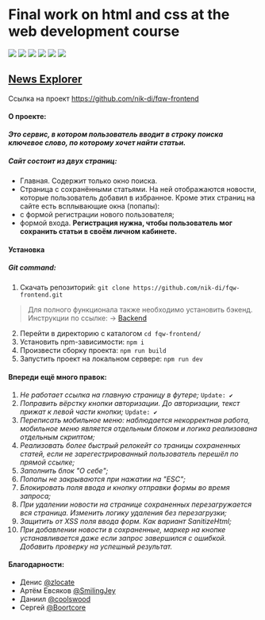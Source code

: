 # Final work on html and css at the web development course

<img src="https://img.shields.io/static/v1?label=ver&message=0.2.2&color=brightgreen">
<img src="https://img.shields.io/static/v1?label=webpack&message=4.43.0&color=blue">
<img src="https://img.shields.io/static/v1?label=build&message=passing&color=green">
<img src="https://img.shields.io/static/v1?label=build-size&message=1.65MB&color=informational">
<img src="https://img.shields.io/github/issues-pr-closed-raw/nik-di/fqw-frontend">
<img src="https://img.shields.io/website?url=https%3A%2F%2Fnews-explorer.website">

## [News Explorer](https://news-explorer.website/)

Ссылка на проект https://github.com/nik-di/fqw-frontend

#### О проекте:
__*Это сервис, в котором пользователь вводит в строку поиска ключевое слово, по которому хочет найти статьи.*__
##### Сайт состоит из двух страниц:
* Главная. Содержит только окно поиска.
* Страница с сохранёнными статьями. На ней отображаются новости, которые пользователь добавил в избранное.
Кроме этих страниц на сайте есть всплывающие окна (попапы):
* с формой регистрации нового пользователя;
* формой входа.
**Регистрация нужна, чтобы пользователь мог сохранить статьи в своём личном кабинете.**

#### Установка
##### Git command:
1. Скачать репозиторий:
```git clone https://github.com/nik-di/fqw-frontend.git```
> Для полного функционала также необходимо установить бэкенд. Инструкции по ссылке: → [Backend](https://github.com/nik-di/web-fqw-api)
2. Перейти в директорию с каталогом
```cd fqw-frontend/```
3. Установить npm-зависимости:
```npm i```
4. Произвести сборку проекта:
```npm run build```
5. Запустить проект на локальном сервере:
```npm run dev```

 
#### Впереди ещё много правок:
1. *Не работает ссылка на главную страницу в футере;* `Update: ✔`
2. *Поправить вёрстку кнопки авторизации. До авторизации, текст прижат к левой части кнопки;* `Update: ✔`
3. *Переписать мобильное меню: наблюдается некорректная работа, мобильное меню является отдельным блоком и логика реализована отдельным скриптом;*
4. *Реализовать более быстрый релокейт со траницы сохраненных статей, если не зарегестрированный пользователь перешёл по прямой ссылке;*
5. *Заполнить блок "О себе";*
6. *Попапы не закрываются при нажатии на "ESC";*
7. *Блокировать поля ввода и кнопку отправки формы во время запроса;*
8. *При удалении новости на странице сохраненных перезагружается вся страница. Изменить логику удаления без перезагрузки;*
9. *Защитить от XSS поля ввода форм. Как вариант SanitizeHtml;*
10. *При добавлении новости в сохраненные, маркер на кнопке устанавливается даже если запрос завершился с ошибкой. Добавить проверку на успешный результат.*

#### Благодарности:
* Денис [@zlocate](https://github.com/zlocate)
* Артём Евсяков [@SmilingJey](https://github.com/SmilingJey)
* Даниил [@coolswood](https://github.com/coolswood)
* Сергей [@Boortcore](https://github.com/Boortcore)
